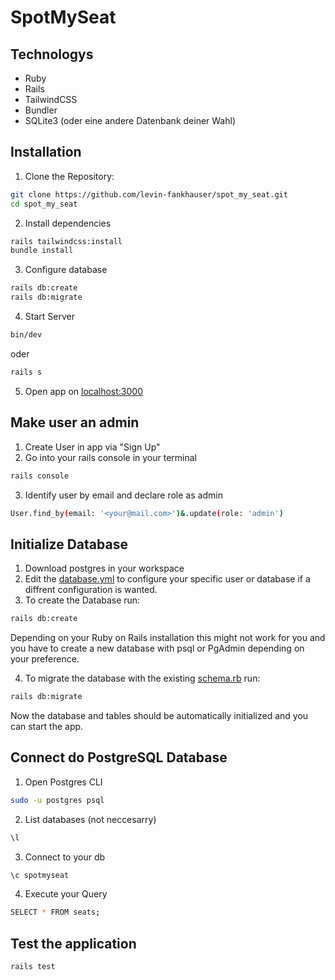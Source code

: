 # SpotMySeat

## Technologys

- Ruby
- Rails
- TailwindCSS
- Bundler
- SQLite3 (oder eine andere Datenbank deiner Wahl)

## Installation

1. Clone the Repository:

```bash
git clone https://github.com/levin-fankhauser/spot_my_seat.git
cd spot_my_seat
```

2. Install dependencies

```bash
rails tailwindcss:install
bundle install
```

3. Configure database

```bash
rails db:create
rails db:migrate
```

4. Start Server

```bash
bin/dev
```

oder

```bash
rails s
```

5. Open app on [localhost:3000](localhost:3000)

## Make user an admin

1. Create User in app via "Sign Up"
2. Go into your rails console in your terminal

```bash
rails console
```

3. Identify user by email and declare role as admin

```bash
User.find_by(email: '<your@mail.com>')&.update(role: 'admin')
```

## Initialize Database

1. Download postgres in your workspace
2. Edit the [database.yml](./config/database.yml) to configure your specific user or database if a diffrent configuration is wanted.
3. To create the Database run:

```bash
rails db:create
```

Depending on your Ruby on Rails installation this might not work for you and you have to create a new database with psql or PgAdmin depending on your preference.

4. To migrate the database with the existing [schema.rb](./db/schema.rb) run:

```bash
rails db:migrate
```

Now the database and tables should be automatically initialized and you can start the app.

## Connect do PostgreSQL Database

1. Open Postgres CLI

```bash
sudo -u postgres psql
```

2. List databases (not neccesarry)

```bash
\l
```

3. Connect to your db

```bash
\c spotmyseat
```

4. Execute your Query

```bash
SELECT * FROM seats;
```

## Test the application

```bash
rails test
```
